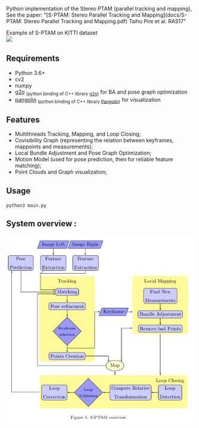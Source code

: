 Python implementation of the Stereo PTAM (parallel tracking and mapping), See the paper: "[S-PTAM: Stereo Parallel Tracking and Mapping](docs/S-PTAM: Stereo Parallel Tracking and Mapping.pdf) Taihu Pire et al. RAS17"


Example of S-PTAM on KITTI dataset  
![](docs/sptam.gif)


## Requirements
* Python 3.6+
* cv2
* numpy
* [g2o](https://github.com/uoip/g2opy) <sub>(python binding of C++ library [g2o](https://github.com/RainerKuemmerle/g2o))</sub> for BA and pose graph optimization
* [pangolin](https://github.com/uoip/pangolin) <sub>(python binding of C++ library [Pangolin](http://github.com/stevenlovegrove/Pangolin))</sub> for visualization


## Features 
* Multithreads Tracking, Mapping, and Loop Closing;
* Covisibility Graph (representing the relation between keyframes, mappoints and measurements);
* Local Bundle Adjustment and Pose Graph Optimization;
* Motion Model (used for pose prediction, then for reliable feature matching);
* Point Clouds and Graph visualization;

## Usage
`python3 main.py`  
 

## System overview :  
![](docs/img.png)

